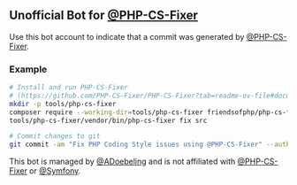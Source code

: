 ## Unofficial Bot for [@PHP-CS-Fixer](https://github.com/PHP-CS-Fixer/PHP-CS-Fixer)

Use this bot account to indicate that a commit was generated by [@PHP-CS-Fixer](https://github.com/PHP-CS-Fixer/PHP-CS-Fixer).

### Example
```bash
# Install and run PHP-CS-Fixer
# (https://github.com/PHP-CS-Fixer/PHP-CS-Fixer?tab=readme-ov-file#documentation)
mkdir -p tools/php-cs-fixer
composer require --working-dir=tools/php-cs-fixer friendsofphp/php-cs-fixer
tools/php-cs-fixer/vendor/bin/php-cs-fixer fix src
```
``` bash
# Commit changes to git
git commit -am "Fix PHP Coding Style issues using @PHP-CS-Fixer" --author="PHP-CS-Fixer <fixer@phpcs.de>"
```

This bot is managed by [@ADoebeling](https://github.com/ADoebeling) and is not affiliated with [@PHP-CS-Fixer](https://github.com/php-cs-fixer/php-cs-fixer) or [@Symfony](https://github.com/symfony/symfony).

